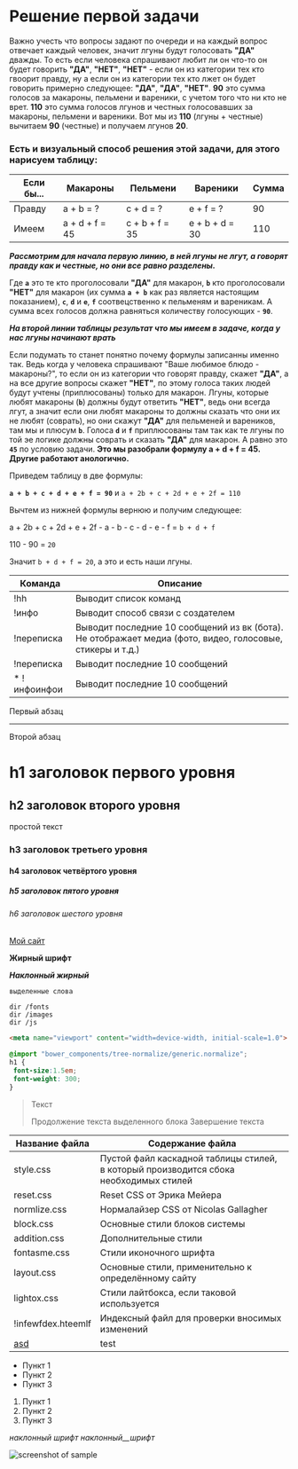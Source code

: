 # Решение первой задачи

Важно учесть что вопросы задают по очереди и на каждый вопрос отвечает каждый человек, значит лгуны будут голосовать **"ДА"** дважды. То есть если человека спрашивают любит ли он что-то он будет говорить **"ДА"**, **"НЕТ"**, **"НЕТ"** - если он из категории тех кто гвоорит правду, ну а если он из категории тех кто лжет он будет говорить примерно следующее: **"ДА"**, **"ДА"**, **"НЕТ"**. **90** это сумма голосов за макароны, пельмени и вареники, с учетом того что ни кто не врет. **110** это сумма голосов лгунов и честных голосовавших за макароны, пельмени и вареники. Вот мы из **110** (лгуны + честные) вычитаем **90** (честные) и получаем лгунов **20**.

### Есть и **визуальный** способ решения этой задачи, для этого нарисуем таблицу:

Если бы... | Макароны       | Пельмени       | Вареники       | Сумма
-----------|----------------|----------------|----------------|---------
Правду     | a + b = ?      | c + d = ?      | e + f = ?      | 90
Имеем      | a + d + f = 45 | c + b + f = 35 | e + b + d = 30 | 110

***Рассмотрим для начала первую линию, в ней лгуны не лгут, а говорят правду как и честные, но они все равно разделены.***

Где **`a`** это те кто проголосовали **"ДА"** для макарон, **`b`** кто проголосовали **"НЕТ"** для макарон (их сумма **`a + b`** как раз является настоящим показанием), **`c`**, **`d`** и **`e`**, **`f`** соотвецственно к пельменям и вареникам. А сумма всех голосов должна равняться количеству голосующих - **`90`**.

***На второй линии таблицы результат что мы имеем в задаче, когда у нас лгуны начинают врать***

Если подумать то станет понятно почему формулы записанны именно так. Ведь когда у человека спрашивают "Ваше любимое блюдо - макароны?", то если он из категории что говорят правду, скажет **"ДА"**, а на все другие вопросы скажет **"НЕТ"**, по этому голоса таких людей будут учтены (приплюсованы) только для макарон. Лгуны, которые любят макароны (**`b`**) должны будут ответить **"НЕТ"**, ведь они всегда лгут, а значит если они любят макароны то должны сказать что они их не любят (соврать), но они скажут **"ДА"** для пельменей и вареников, там мы и плюсум **`b`**. Голоса **`d`** и **`f`** приплюсованы там так как те лгуны по той эе логике должны соврать и сказать **"ДА"** для макарон. А равно это **`45`** по условию задачи. **Это мы разобрали формулу a + d + f = 45. Другие работают анологично.**

Приведем таблицу в две формулы:

**`a + b + c + d + e + f = 90`** и `a + 2b + c + 2d + e + 2f = 110`

Вычтем из нижней формулы вернюю и получим следующее:

a + 2b + c + 2d + e + 2f - a - b - c - d - e - f = `b + d + f`

110 - 90 = `20`

Значит `b + d + f = 20`, а это и есть наши лгуны.

Команда       | Описание
---------------|-----------
!hh            | Выводит список команд
!инфо          | Выводит способ связи с создателем
!переписка     | Выводит последние 10 сообщений из вк (бота). Не отображает медиа (фото, видео, голосовые, стикеры и т.д.)
!переписка     | Выводит последние 10 сообщений
* !инфоинфои   | Выводит последние 10 сообщений


Первый абзац
***
Второй абзац

h1 заголовок первого уровня
=====================

h2 заголовок второго уровня
-----------------------------------

простой текст

### h3 заголовок третьего уровня

#### h4 заголовок четвёртого уровня

##### h5 заголовок пятого уровня

###### h6 заголовок шестого уровня

[Мой сайт](https://google.com)

**Жирный шрифт**

***Наклонный жирный***

`выделенные слова`

    dir /fonts
    dir /images
    dir /js

```html
<meta name="viewport" content="width=device-width, initial-scale=1.0">
```

```scss /* или css */
@import "bower_components/tree-normalize/generic.normalize";
h1 {
 font-size:1.5em;
 font-weight: 300;
}
```

> Текст
> 
> Продолжение текста выделенного блока
> Завершение текста

Название файла        | Содержание файла
----------------------|----------------------
style.css             | Пустой файл каскадной таблицы стилей, в который производится сбока необходимых стилей
reset.css             | Reset CSS от Эрика Мейера
normlize.css          | Нормалайзер CSS от Nicolas Gallagher
block.css             | Основные стили блоков системы
addition.css          | Дополнительные стили
fontasme.css          | Стили иконочного шрифта
layout.css            | Основные стили, применительно к определённому сайту
lightox.css           | Стили лайтбокса, если таковой используется
!infewfdex.hteemlf    | Индексный файл для проверки вносимых изменений
[asd](test)           | test

* Пункт 1
* Пункт 2
* Пункт 3

1. Пункт 1
2. Пункт 2
3. Пункт 3

_наклонный_ _шрифт_ _наклонный__шрифт_

![screenshot of sample](http://webdesign.ru.net/images/Heydon_min.jpg)
